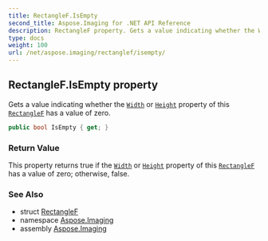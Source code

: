 ```yaml
---
title: RectangleF.IsEmpty
second_title: Aspose.Imaging for .NET API Reference
description: RectangleF property. Gets a value indicating whether the Width or Height property of this RectangleF has a value of zero
type: docs
weight: 100
url: /net/aspose.imaging/rectanglef/isempty/
---
```

## RectangleF.IsEmpty property

Gets a value indicating whether the [`Width`](../width/) or [`Height`](../height/) property of this [`RectangleF`](../) has a value of zero.

```csharp
public bool IsEmpty { get; }
```

### Return Value

This property returns true if the [`Width`](../width/) or [`Height`](../height/) property of this [`RectangleF`](../) has a value of zero; otherwise, false.

### See Also

* struct [RectangleF](../)
* namespace [Aspose.Imaging](../../rectanglef/)
* assembly [Aspose.Imaging](../../../)


